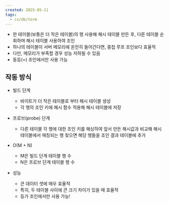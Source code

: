 ```yaml
---
created: 2025-05-11
tags:
  - cs/db/term
---
```

- 한 테이블(보통은 더 작은 테이블)의 행 사용해 해시 테이블 만든 후, 다른 테이블 순회하며 해시 테이블 사용하여 조인
- 하나의 테이블이 서버 메모리에 온전히 들어간다면, 중첩 루프 조인보다 효율적
- 다만, 메모리가 부족할 경우 성능 저하될 수 있음
- 동등(=) 조인에서만 사용 가능
## 작동 방식
- 빌드 단계
	- 바이트가 더 작은 테이블로 부터 해시 테이블 생성
	- 각 행의 조인 키에 해시 함수 적용해 해시 테이블에 저장
- 프로브(probe) 단계
	- 다른 테이블 각 행에 대한 조인 키를 해싱하여 앞서 만든 해시값과 비교해 해시 테이블에서 매칭되는 행 찾으면 해당 행들을 조인 결과 테이블에 추가


- O(M + N)
	- M은 빌드 단계 테이블 행 수
	- N은 프로브 단계 테이블 행 수
- 성능
	- 큰 데이터 셋에 매우 효율적
	- 특히, 두 테이블 사이에 큰 크기 차이가 있을 때 효율적
	- 등가 조인에서만 사용 가능!